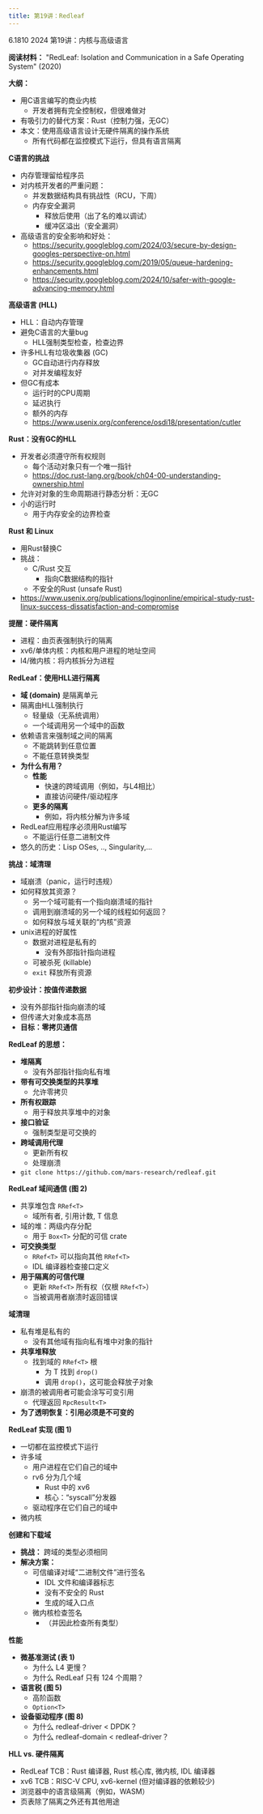 ```yaml
---
title: 第19讲：Redleaf
---
```


6.1810 2024 第19讲：内核与高级语言

**阅读材料：** "RedLeaf: Isolation and Communication in a Safe Operating System" (2020)

**大纲：**
- 用C语言编写的商业内核
  - 开发者拥有完全控制权，但很难做对
- 有吸引力的替代方案：Rust（控制力强，无GC）
- 本文：使用高级语言设计无硬件隔离的操作系统
  - 所有代码都在监控模式下运行，但具有语言隔离

**C语言的挑战**
- 内存管理留给程序员
- 对内核开发者的严重问题：
  - 并发数据结构具有挑战性（RCU，下周）
  - 内存安全漏洞
    - 释放后使用（出了名的难以调试）
    - 缓冲区溢出（安全漏洞）
- 高级语言的安全影响和好处：
  - https://security.googleblog.com/2024/03/secure-by-design-googles-perspective-on.html
  - https://security.googleblog.com/2019/05/queue-hardening-enhancements.html
  - https://security.googleblog.com/2024/10/safer-with-google-advancing-memory.html

**高级语言 (HLL)**
- HLL：自动内存管理
- 避免C语言的大量bug
  - HLL强制类型检查，检查边界
- 许多HLL有垃圾收集器 (GC)
  - GC自动进行内存释放
  - 对并发编程友好
- 但GC有成本
  - 运行时的CPU周期
  - 延迟执行
  - 额外的内存
  - https://www.usenix.org/conference/osdi18/presentation/cutler

**Rust：没有GC的HLL**
- 开发者必须遵守所有权规则
  - 每个活动对象只有一个唯一指针
  - https://doc.rust-lang.org/book/ch04-00-understanding-ownership.html
- 允许对对象的生命周期进行静态分析：无GC
- 小的运行时
  - 用于内存安全的边界检查

**Rust 和 Linux**
- 用Rust替换C
- 挑战：
  - C/Rust 交互
    - 指向C数据结构的指针
  - 不安全的Rust (unsafe Rust)
- https://www.usenix.org/publications/loginonline/empirical-study-rust-linux-success-dissatisfaction-and-compromise

**提醒：硬件隔离**
- 进程：由页表强制执行的隔离
- xv6/单体内核：内核和用户进程的地址空间
- l4/微内核：将内核拆分为进程

**RedLeaf：使用HLL进行隔离**
- **域 (domain)** 是隔离单元
- 隔离由HLL强制执行
  - 轻量级（无系统调用）
  - 一个域调用另一个域中的函数
- 依赖语言来强制域之间的隔离
  - 不能跳转到任意位置
  - 不能任意转换类型
- **为什么有用？**
  - **性能**
    - 快速的跨域调用（例如，与L4相比）
    - 直接访问硬件/驱动程序
  - **更多的隔离**
    - 例如，将内核分解为许多域
- RedLeaf应用程序必须用Rust编写
  - 不能运行任意二进制文件
- 悠久的历史：Lisp OSes, .., Singularity,...

**挑战：域清理**
- 域崩溃（panic，运行时违规）
- 如何释放其资源？
  - 另一个域可能有一个指向崩溃域的指针
  - 调用到崩溃域的另一个域的线程如何返回？
  - 如何释放与域关联的“内核”资源
- unix进程的好属性
  - 数据对进程是私有的
    - 没有外部指针指向进程
  - 可被杀死 (killable)
  - `exit` 释放所有资源

**初步设计：按值传递数据**
- 没有外部指针指向崩溃的域
- 但传递大对象成本高昂
- **目标：零拷贝通信**

**RedLeaf 的思想：**
- **堆隔离**
  - 没有外部指针指向私有堆
- **带有可交换类型的共享堆**
  - 允许零拷贝
- **所有权跟踪**
  - 用于释放共享堆中的对象
- **接口验证**
  - 强制类型是可交换的
- **跨域调用代理**
  - 更新所有权
  - 处理崩溃
- `git clone https://github.com/mars-research/redleaf.git`

**RedLeaf 域间通信 (图 2)**
- 共享堆包含 `RRef<T>`
  - 域所有者, 引用计数, T 信息
- 域的堆：两级内存分配
  - 用于 `Box<T>` 分配的可信 crate
- **可交换类型**
  - `RRef<T>` 可以指向其他 `RRef<T>`
  - IDL 编译器检查接口定义
- **用于隔离的可信代理**
  - 更新 `RRef<T>` 所有权（仅根 `RRef<T>`）
  - 当被调用者崩溃时返回错误

**域清理**
- 私有堆是私有的
  - 没有其他域有指向私有堆中对象的指针
- **共享堆释放**
  - 找到域的 `RRef<T>` 根
    - 为 T 找到 `drop()`
    - 调用 `drop()`，这可能会释放子对象
- 崩溃的被调用者可能会涂写可变引用
  - 代理返回 `RpcResult<T>`
- **为了透明恢复：引用必须是不可变的**

**RedLeaf 实现 (图 1)**
- 一切都在监控模式下运行
- 许多域
  - 用户进程在它们自己的域中
  - rv6 分为几个域
    - Rust 中的 xv6
    - 核心：“syscall”分发器
  - 驱动程序在它们自己的域中
- 微内核

**创建和下载域**
- **挑战：** 跨域的类型必须相同
- **解决方案：**
  - 可信编译对域“二进制文件”进行签名
    - IDL 文件和编译器标志
    - 没有不安全的 Rust
    - 生成的域入口点
  - 微内核检查签名
    - （并因此检查所有类型）

**性能**
- **微基准测试 (表 1)**
  - 为什么 L4 更慢？
  - 为什么 RedLeaf 只有 124 个周期？
- **语言税 (图 5)**
  - 高阶函数
  - `Option<T>`
- **设备驱动程序 (图 8)**
  - 为什么 redleaf-driver < DPDK？
  - 为什么 redleaf-domain < redleaf-driver？

**HLL vs. 硬件隔离**
- RedLeaf TCB：Rust 编译器, Rust 核心库, 微内核, IDL 编译器
- xv6 TCB：RISC-V CPU, xv6-kernel (但对编译器的依赖较少)
- 浏览器中的语言级隔离（例如，WASM）
- 页表除了隔离之外还有其他用途
